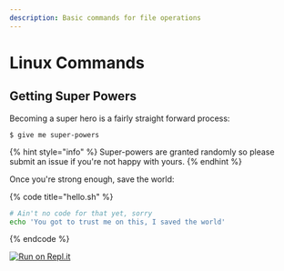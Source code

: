 ```yaml
---
description: Basic commands for file operations
---
```


# Linux Commands

## Getting Super Powers

Becoming a super hero is a fairly straight forward process:

```
$ give me super-powers
```

{% hint style="info" %}
 Super-powers are granted randomly so please submit an issue if you're not happy with yours.
{% endhint %}

Once you're strong enough, save the world:

{% code title="hello.sh" %}
```bash
# Ain't no code for that yet, sorry
echo 'You got to trust me on this, I saved the world'
```
{% endcode %}


[![Run on Repl.it](https://repl.it/badge/github/rakesh2215/linux-cli)](https://repl.it/github/rakesh2215/linux-cli)

